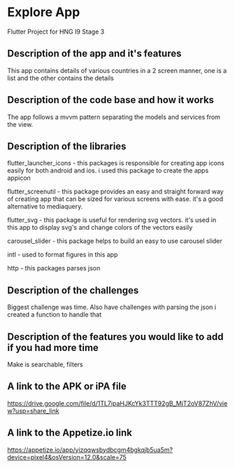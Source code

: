 # Explore App

Flutter Project for HNG I9 Stage 3

## Description of the app and it's features

This app contains details of various countries in a 2 screen manner, one is a list and the other contains the details

## Description of the code base and how it works

The app follows a mvvm pattern separating the models and services from the view.

## Description of the libraries
flutter_launcher_icons - this packages is responsible for creating app icons easily for both android and ios. i used this package to create the apps appicon

flutter_screenutil - this package provides an easy and straight forward way of creating app that can be sized for various screens with ease. it's a good alternative to mediaquery.

flutter_svg - this package is useful for rendering svg vectors. it's used in this app to display svg's and change colors of the vectors easily

carousel_slider - this package helps to build an easy to use carousel slider

intl - used to format figures in this app

http - this packages parses json

## Description of the challenges
Biggest challenge was time. Also have challenges with parsing the json i created a function to handle that

## Description of the features you would like to add if you had more time
Make is searchable, filters

## A link to the APK or iPA file
https://drive.google.com/file/d/1TL7ipaHJKcYk3TTT92gB_MjT2oV87ZhV/view?usp=share_link

## A link to the Appetize.io link
https://appetize.io/app/yizqqwsbydbcgm4bgkqjb5ua5m?device=pixel4&osVersion=12.0&scale=75


